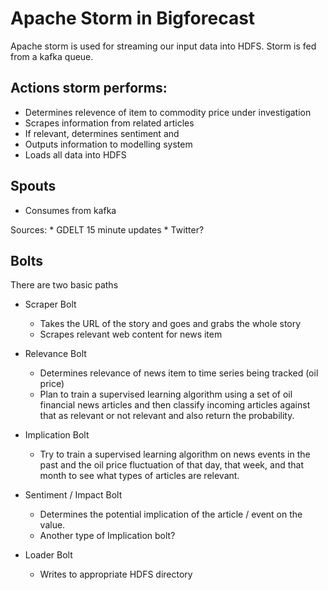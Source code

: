 # Apache Storm in Bigforecast

Apache storm is used for streaming our input data into HDFS.  Storm is fed
from a kafka queue.


## Actions storm performs:

 * Determines relevence of item to commodity price under investigation
 * Scrapes information from related articles
 * If relevant, determines sentiment and 
 * Outputs information to modelling system
 * Loads all data into HDFS
 
## Spouts

*  Consumes from kafka

Sources:
    * GDELT 15 minute updates
    * Twitter?



## Bolts

There are two basic paths 

* Scraper Bolt
     * Takes the URL of the story and goes and grabs the whole story
     * Scrapes relevant web content for news item

* Relevance Bolt
    * Determines relevance of news item to time series being tracked (oil price)
    * Plan to train a supervised learning algorithm using a set of oil financial
    news articles and then classify incoming articles against that as relevant
    or not relevant and also return the probability.
    
* Implication Bolt
    * Try to train a supervised learning algorithm on news events in the past and
    the oil price fluctuation of that day, that week, and that month to see what
    types of articles are relevant.
    
* Sentiment / Impact Bolt
    * Determines the potential implication of the article / event on the value.
    * Another type of Implication bolt?
    
* Loader Bolt
    * Writes to appropriate HDFS directory
    
